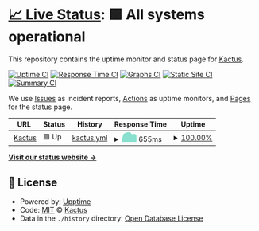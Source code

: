 # [📈 Live Status](https://kacty.github.io/uptime): <!--live status--> **🟩 All systems operational**

This repository contains the uptime monitor and status page for [Kactus](www.kactus.com).

[![Uptime CI](https://github.com/kacty/uptime/workflows/Uptime%20CI/badge.svg)](https://github.com/kacty/uptime/actions?query=workflow%3A%22Uptime+CI%22)
[![Response Time CI](https://github.com/kacty/uptime/workflows/Response%20Time%20CI/badge.svg)](https://github.com/kacty/uptime/actions?query=workflow%3A%22Response+Time+CI%22)
[![Graphs CI](https://github.com/kacty/uptime/workflows/Graphs%20CI/badge.svg)](https://github.com/kacty/uptime/actions?query=workflow%3A%22Graphs+CI%22)
[![Static Site CI](https://github.com/kacty/uptime/workflows/Static%20Site%20CI/badge.svg)](https://github.com/kacty/uptime/actions?query=workflow%3A%22Static+Site+CI%22)
[![Summary CI](https://github.com/kacty/uptime/workflows/Summary%20CI/badge.svg)](https://github.com/kacty/uptime/actions?query=workflow%3A%22Summary+CI%22)

We use [Issues](https://github.com/kacty/uptime/issues) as incident reports, [Actions](https://github.com/kacty/uptime/actions) as uptime monitors, and [Pages](https://kacty.github.io/uptime) for the status page.

<!--start: status pages-->
<!-- This summary is generated by Upptime (https://github.com/upptime/upptime) -->
<!-- Do not edit this manually, your changes will be overwritten -->
<!-- prettier-ignore -->
| URL | Status | History | Response Time | Uptime |
| --- | ------ | ------- | ------------- | ------ |
| <img alt="" src="https://www.kactus.com/favicon-16x16.png" height="13"> [Kactus](https://www.kactus.com) | 🟩 Up | [kactus.yml](https://github.com/kacty/uptime/commits/HEAD/history/kactus.yml) | <details><summary><img alt="Response time graph" src="./graphs/kactus/response-time-week.png" height="20"> 655ms</summary><br><a href="https://status.kactus.com/history/kactus"><img alt="Response time 816" src="https://img.shields.io/endpoint?url=https%3A%2F%2Fraw.githubusercontent.com%2Fkacty%2Fuptime%2FHEAD%2Fapi%2Fkactus%2Fresponse-time.json"></a><br><a href="https://status.kactus.com/history/kactus"><img alt="24-hour response time 497" src="https://img.shields.io/endpoint?url=https%3A%2F%2Fraw.githubusercontent.com%2Fkacty%2Fuptime%2FHEAD%2Fapi%2Fkactus%2Fresponse-time-day.json"></a><br><a href="https://status.kactus.com/history/kactus"><img alt="7-day response time 655" src="https://img.shields.io/endpoint?url=https%3A%2F%2Fraw.githubusercontent.com%2Fkacty%2Fuptime%2FHEAD%2Fapi%2Fkactus%2Fresponse-time-week.json"></a><br><a href="https://status.kactus.com/history/kactus"><img alt="30-day response time 562" src="https://img.shields.io/endpoint?url=https%3A%2F%2Fraw.githubusercontent.com%2Fkacty%2Fuptime%2FHEAD%2Fapi%2Fkactus%2Fresponse-time-month.json"></a><br><a href="https://status.kactus.com/history/kactus"><img alt="1-year response time 852" src="https://img.shields.io/endpoint?url=https%3A%2F%2Fraw.githubusercontent.com%2Fkacty%2Fuptime%2FHEAD%2Fapi%2Fkactus%2Fresponse-time-year.json"></a></details> | <details><summary><a href="https://status.kactus.com/history/kactus">100.00%</a></summary><a href="https://status.kactus.com/history/kactus"><img alt="All-time uptime 100.00%" src="https://img.shields.io/endpoint?url=https%3A%2F%2Fraw.githubusercontent.com%2Fkacty%2Fuptime%2FHEAD%2Fapi%2Fkactus%2Fuptime.json"></a><br><a href="https://status.kactus.com/history/kactus"><img alt="24-hour uptime 100.00%" src="https://img.shields.io/endpoint?url=https%3A%2F%2Fraw.githubusercontent.com%2Fkacty%2Fuptime%2FHEAD%2Fapi%2Fkactus%2Fuptime-day.json"></a><br><a href="https://status.kactus.com/history/kactus"><img alt="7-day uptime 100.00%" src="https://img.shields.io/endpoint?url=https%3A%2F%2Fraw.githubusercontent.com%2Fkacty%2Fuptime%2FHEAD%2Fapi%2Fkactus%2Fuptime-week.json"></a><br><a href="https://status.kactus.com/history/kactus"><img alt="30-day uptime 100.00%" src="https://img.shields.io/endpoint?url=https%3A%2F%2Fraw.githubusercontent.com%2Fkacty%2Fuptime%2FHEAD%2Fapi%2Fkactus%2Fuptime-month.json"></a><br><a href="https://status.kactus.com/history/kactus"><img alt="1-year uptime 100.00%" src="https://img.shields.io/endpoint?url=https%3A%2F%2Fraw.githubusercontent.com%2Fkacty%2Fuptime%2FHEAD%2Fapi%2Fkactus%2Fuptime-year.json"></a></details>

<!--end: status pages-->

[**Visit our status website →**](https://kacty.github.io/uptime)

## 📄 License

- Powered by: [Upptime](https://github.com/upptime/upptime)
- Code: [MIT](./LICENSE) © [Kactus](www.kactus.com)
- Data in the `./history` directory: [Open Database License](https://opendatacommons.org/licenses/odbl/1-0/)
